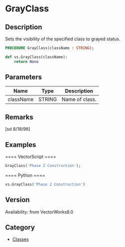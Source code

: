 # GrayClass

## Description
Sets the visibility of the specified class to grayed status.

```pascal
PROCEDURE GrayClass(className : STRING);
```

```python
def vs.GrayClass(className):
    return None
```

## Parameters
|Name|Type|Description|
|---|---|---|
|className|STRING|Name of class.|

## Remarks
[sd 8/18/98]

## Examples
==== VectorScript ====
```pascal
GrayClass('Phase 2 Construction');
```
==== Python ====
```python
vs.GrayClass('Phase 2 Construction')
```

## Version
Availability: from VectorWorks8.0

## Category
* [Classes](../Categories/Classes.md)
